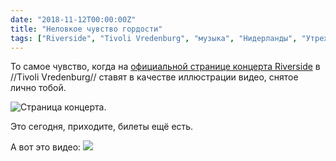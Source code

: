 ```yaml
---
date: "2018-11-12T00:00:00Z"
title: "Неловкое чувство гордости"
tags: ["Riverside", "Tivoli Vredenburg", "музыка", "Нидерланды", "Утрехт"]
---
```


То самое чувство, когда на [официальной странице концерта Riverside](https://www.tivolivredenburg.nl/agenda/riverside-12-11-2018/) в //Tivoli Vredenburg// ставят в качестве иллюстрации видео, снятое лично тобой.

<!--more-->

![](img:4.bp.blogspot.com/-i16LYa9YmX0/W-lbT_gGAHI/AAAAAAAAt8o/qPGJvPycdvY9kOxJEhkkfe1CYPyhdP1QACKgBGAs/s1600/tivoli-vredenburg-riverside-2018-11-12.png:a "Страница концерта.")

Это сегодня, приходите, билеты ещё есть.

А вот это видео:
![](youtube:9DMpNq6h4_A)
